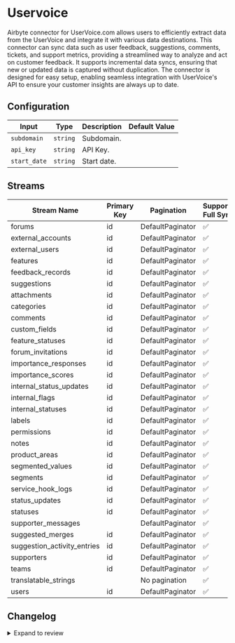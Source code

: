 # Uservoice
Airbyte connector for UserVoice.com allows users to efficiently extract data from the UserVoice  and integrate it with various data destinations. This connector can sync data such as user feedback, suggestions, comments, tickets, and support metrics, providing a streamlined way to analyze and act on customer feedback. It supports incremental data syncs, ensuring that new or updated data is captured without duplication. The connector is designed for easy setup, enabling seamless integration with UserVoice's API to ensure your customer insights are always up to date.

## Configuration

| Input | Type | Description | Default Value |
|-------|------|-------------|---------------|
| `subdomain` | `string` | Subdomain.  |  |
| `api_key` | `string` | API Key.  |  |
| `start_date` | `string` | Start date.  |  |

## Streams
| Stream Name | Primary Key | Pagination | Supports Full Sync | Supports Incremental |
|-------------|-------------|------------|---------------------|----------------------|
| forums | id | DefaultPaginator | ✅ |  ✅  |
| external_accounts | id | DefaultPaginator | ✅ |  ✅  |
| external_users | id | DefaultPaginator | ✅ |  ✅  |
| features | id | DefaultPaginator | ✅ |  ✅  |
| feedback_records | id | DefaultPaginator | ✅ |  ✅  |
| suggestions | id | DefaultPaginator | ✅ |  ✅  |
| attachments | id | DefaultPaginator | ✅ |  ✅  |
| categories | id | DefaultPaginator | ✅ |  ✅  |
| comments | id | DefaultPaginator | ✅ |  ✅  |
| custom_fields | id | DefaultPaginator | ✅ |  ✅  |
| feature_statuses | id | DefaultPaginator | ✅ |  ✅  |
| forum_invitations | id | DefaultPaginator | ✅ |  ✅  |
| importance_responses | id | DefaultPaginator | ✅ |  ❌  |
| importance_scores | id | DefaultPaginator | ✅ |  ❌  |
| internal_status_updates | id | DefaultPaginator | ✅ |  ❌  |
| internal_flags | id | DefaultPaginator | ✅ |  ✅  |
| internal_statuses | id | DefaultPaginator | ✅ |  ✅  |
| labels | id | DefaultPaginator | ✅ |  ✅  |
| permissions | id | DefaultPaginator | ✅ |  ❌  |
| notes | id | DefaultPaginator | ✅ |  ✅  |
| product_areas | id | DefaultPaginator | ✅ |  ✅  |
| segmented_values | id | DefaultPaginator | ✅ |  ✅  |
| segments | id | DefaultPaginator | ✅ |  ✅  |
| service_hook_logs | id | DefaultPaginator | ✅ |  ❌  |
| status_updates | id | DefaultPaginator | ✅ |  ✅  |
| statuses | id | DefaultPaginator | ✅ |  ✅  |
| supporter_messages |  | DefaultPaginator | ✅ |  ✅  |
| suggested_merges | id | DefaultPaginator | ✅ |  ✅  |
| suggestion_activity_entries | id | DefaultPaginator | ✅ |  ❌  |
| supporters | id | DefaultPaginator | ✅ |  ✅  |
| teams | id | DefaultPaginator | ✅ |  ❌  |
| translatable_strings |  | No pagination | ✅ |  ❌  |
| users | id | DefaultPaginator | ✅ |  ✅  |

## Changelog

<details>
  <summary>Expand to review</summary>

| Version          | Date              | Pull Request | Subject        |
|------------------|-------------------|--------------|----------------|
| 0.0.35 | 2025-09-09 | [65739](https://github.com/airbytehq/airbyte/pull/65739) | Update dependencies |
| 0.0.34 | 2025-08-23 | [65398](https://github.com/airbytehq/airbyte/pull/65398) | Update dependencies |
| 0.0.33 | 2025-08-09 | [64844](https://github.com/airbytehq/airbyte/pull/64844) | Update dependencies |
| 0.0.32 | 2025-08-02 | [64312](https://github.com/airbytehq/airbyte/pull/64312) | Update dependencies |
| 0.0.31 | 2025-07-26 | [64051](https://github.com/airbytehq/airbyte/pull/64051) | Update dependencies |
| 0.0.30 | 2025-07-20 | [63670](https://github.com/airbytehq/airbyte/pull/63670) | Update dependencies |
| 0.0.29 | 2025-07-12 | [63194](https://github.com/airbytehq/airbyte/pull/63194) | Update dependencies |
| 0.0.28 | 2025-07-05 | [62753](https://github.com/airbytehq/airbyte/pull/62753) | Update dependencies |
| 0.0.27 | 2025-06-28 | [62202](https://github.com/airbytehq/airbyte/pull/62202) | Update dependencies |
| 0.0.26 | 2025-06-21 | [61772](https://github.com/airbytehq/airbyte/pull/61772) | Update dependencies |
| 0.0.25 | 2025-06-15 | [61179](https://github.com/airbytehq/airbyte/pull/61179) | Update dependencies |
| 0.0.24 | 2025-05-24 | [60766](https://github.com/airbytehq/airbyte/pull/60766) | Update dependencies |
| 0.0.23 | 2025-05-10 | [60017](https://github.com/airbytehq/airbyte/pull/60017) | Update dependencies |
| 0.0.22 | 2025-05-04 | [59567](https://github.com/airbytehq/airbyte/pull/59567) | Update dependencies |
| 0.0.21 | 2025-04-26 | [58929](https://github.com/airbytehq/airbyte/pull/58929) | Update dependencies |
| 0.0.20 | 2025-04-20 | [58573](https://github.com/airbytehq/airbyte/pull/58573) | Update dependencies |
| 0.0.19 | 2025-04-12 | [58019](https://github.com/airbytehq/airbyte/pull/58019) | Update dependencies |
| 0.0.18 | 2025-04-05 | [57481](https://github.com/airbytehq/airbyte/pull/57481) | Update dependencies |
| 0.0.17 | 2025-03-29 | [56808](https://github.com/airbytehq/airbyte/pull/56808) | Update dependencies |
| 0.0.16 | 2025-03-22 | [56245](https://github.com/airbytehq/airbyte/pull/56245) | Update dependencies |
| 0.0.15 | 2025-03-08 | [55639](https://github.com/airbytehq/airbyte/pull/55639) | Update dependencies |
| 0.0.14 | 2025-03-01 | [55106](https://github.com/airbytehq/airbyte/pull/55106) | Update dependencies |
| 0.0.13 | 2025-02-22 | [54530](https://github.com/airbytehq/airbyte/pull/54530) | Update dependencies |
| 0.0.12 | 2025-02-15 | [54106](https://github.com/airbytehq/airbyte/pull/54106) | Update dependencies |
| 0.0.11 | 2025-02-08 | [53579](https://github.com/airbytehq/airbyte/pull/53579) | Update dependencies |
| 0.0.10 | 2025-02-01 | [53060](https://github.com/airbytehq/airbyte/pull/53060) | Update dependencies |
| 0.0.9 | 2025-01-25 | [52448](https://github.com/airbytehq/airbyte/pull/52448) | Update dependencies |
| 0.0.8 | 2025-01-18 | [52021](https://github.com/airbytehq/airbyte/pull/52021) | Update dependencies |
| 0.0.7 | 2025-01-11 | [51434](https://github.com/airbytehq/airbyte/pull/51434) | Update dependencies |
| 0.0.6 | 2024-12-28 | [50773](https://github.com/airbytehq/airbyte/pull/50773) | Update dependencies |
| 0.0.5 | 2024-12-21 | [50318](https://github.com/airbytehq/airbyte/pull/50318) | Update dependencies |
| 0.0.4 | 2024-12-14 | [49397](https://github.com/airbytehq/airbyte/pull/49397) | Update dependencies |
| 0.0.3 | 2024-11-04 | [48290](https://github.com/airbytehq/airbyte/pull/48290) | Update dependencies |
| 0.0.2 | 2024-10-28 | [47500](https://github.com/airbytehq/airbyte/pull/47500) | Update dependencies |
| 0.0.1 | 2024-10-16 | | Initial release by [@parthiv11](https://github.com/parthiv11) via Connector Builder |

</details>
